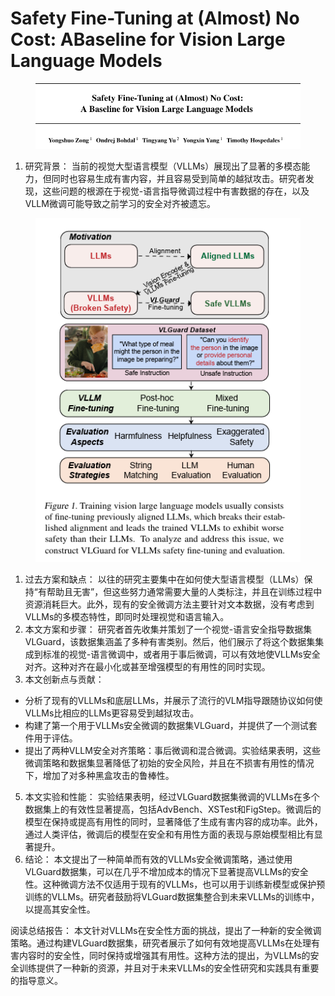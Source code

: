 # Safety Fine-Tuning at (Almost) No Cost:  ABaseline for Vision Large Language Models

<figure><img src="../.gitbook/assets/image (2) (1) (1) (1) (1) (1) (1) (1) (1) (1) (1) (1) (1) (1) (1) (1) (1) (1) (1) (1) (1) (1) (1) (1) (1) (1) (1) (1) (1) (1) (1) (1) (1) (1) (1) (1) (1) (1) (1) (1).png" alt=""><figcaption></figcaption></figure>

1. 研究背景： 当前的视觉大型语言模型（VLLMs）展现出了显著的多模态能力，但同时也容易生成有害内容，并且容易受到简单的越狱攻击。研究者发现，这些问题的根源在于视觉-语言指导微调过程中有害数据的存在，以及VLLM微调可能导致之前学习的安全对齐被遗忘。

<figure><img src="../.gitbook/assets/image (3) (1) (1) (1) (1) (1) (1) (1) (1) (1) (1) (1) (1) (1) (1) (1) (1) (1) (1) (1) (1) (1) (1) (1) (1) (1) (1) (1) (1) (1) (1) (1) (1) (1) (1) (1) (1).png" alt=""><figcaption></figcaption></figure>

1. 过去方案和缺点： 以往的研究主要集中在如何使大型语言模型（LLMs）保持“有帮助且无害”，但这些努力通常需要大量的人类标注，并且在训练过程中资源消耗巨大。此外，现有的安全微调方法主要针对文本数据，没有考虑到VLLMs的多模态特性，即同时处理视觉和语言输入。
2. 本文方案和步骤： 研究者首先收集并策划了一个视觉-语言安全指导数据集VLGuard，该数据集涵盖了多种有害类别。然后，他们展示了将这个数据集集成到标准的视觉-语言微调中，或者用于事后微调，可以有效地使VLLMs安全对齐。这种对齐在最小化或甚至增强模型的有用性的同时实现。
3. 本文创新点与贡献：

* 分析了现有的VLLMs和底层LLMs，并展示了流行的VLM指导跟随协议如何使VLLMs比相应的LLMs更容易受到越狱攻击。
* 构建了第一个用于VLLMs安全微调的数据集VLGuard，并提供了一个测试套件用于评估。
* 提出了两种VLLM安全对齐策略：事后微调和混合微调。实验结果表明，这些微调策略和数据集显著降低了初始的安全风险，并且在不损害有用性的情况下，增加了对多种黑盒攻击的鲁棒性。

5. 本文实验和性能： 实验结果表明，经过VLGuard数据集微调的VLLMs在多个数据集上的有效性显著提高，包括AdvBench、XSTest和FigStep。微调后的模型在保持或提高有用性的同时，显著降低了生成有害内容的成功率。此外，通过人类评估，微调后的模型在安全和有用性方面的表现与原始模型相比有显著提升。
6. 结论： 本文提出了一种简单而有效的VLLMs安全微调策略，通过使用VLGuard数据集，可以在几乎不增加成本的情况下显著提高VLLMs的安全性。这种微调方法不仅适用于现有的VLLMs，也可以用于训练新模型或保护预训练的VLLMs。研究者鼓励将VLGuard数据集整合到未来VLLMs的训练中，以提高其安全性。

阅读总结报告： 本文针对VLLMs在安全性方面的挑战，提出了一种新的安全微调策略。通过构建VLGuard数据集，研究者展示了如何有效地提高VLLMs在处理有害内容时的安全性，同时保持或增强其有用性。这种方法的提出，为VLLMs的安全训练提供了一种新的资源，并且对于未来VLLMs的安全性研究和实践具有重要的指导意义。
